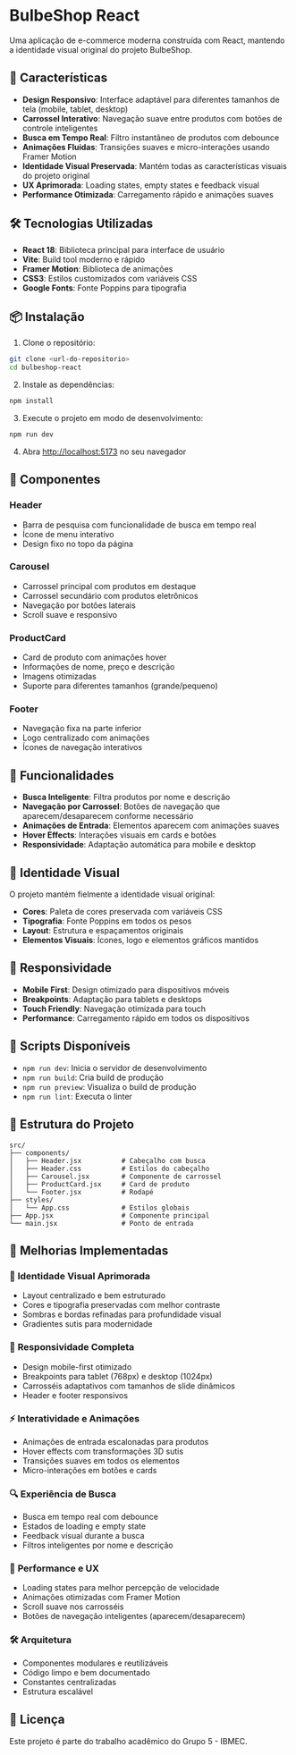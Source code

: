 # BulbeShop React

Uma aplicação de e-commerce moderna construída com React, mantendo a identidade visual original do projeto BulbeShop.

## 🚀 Características

- **Design Responsivo**: Interface adaptável para diferentes tamanhos de tela (mobile, tablet, desktop)
- **Carrossel Interativo**: Navegação suave entre produtos com botões de controle inteligentes
- **Busca em Tempo Real**: Filtro instantâneo de produtos com debounce
- **Animações Fluidas**: Transições suaves e micro-interações usando Framer Motion
- **Identidade Visual Preservada**: Mantém todas as características visuais do projeto original
- **UX Aprimorada**: Loading states, empty states e feedback visual
- **Performance Otimizada**: Carregamento rápido e animações suaves

## 🛠️ Tecnologias Utilizadas

- **React 18**: Biblioteca principal para interface de usuário
- **Vite**: Build tool moderno e rápido
- **Framer Motion**: Biblioteca de animações
- **CSS3**: Estilos customizados com variáveis CSS
- **Google Fonts**: Fonte Poppins para tipografia

## 📦 Instalação

1. Clone o repositório:
```bash
git clone <url-do-repositorio>
cd bulbeshop-react
```

2. Instale as dependências:
```bash
npm install
```

3. Execute o projeto em modo de desenvolvimento:
```bash
npm run dev
```

4. Abra [http://localhost:5173](http://localhost:5173) no seu navegador

## 🎨 Componentes

### Header
- Barra de pesquisa com funcionalidade de busca em tempo real
- Ícone de menu interativo
- Design fixo no topo da página

### Carousel
- Carrossel principal com produtos em destaque
- Carrossel secundário com produtos eletrônicos
- Navegação por botões laterais
- Scroll suave e responsivo

### ProductCard
- Card de produto com animações hover
- Informações de nome, preço e descrição
- Imagens otimizadas
- Suporte para diferentes tamanhos (grande/pequeno)

### Footer
- Navegação fixa na parte inferior
- Logo centralizado com animações
- Ícones de navegação interativos

## 🎯 Funcionalidades

- **Busca Inteligente**: Filtra produtos por nome e descrição
- **Navegação por Carrossel**: Botões de navegação que aparecem/desaparecem conforme necessário
- **Animações de Entrada**: Elementos aparecem com animações suaves
- **Hover Effects**: Interações visuais em cards e botões
- **Responsividade**: Adaptação automática para mobile e desktop

## 🎨 Identidade Visual

O projeto mantém fielmente a identidade visual original:
- **Cores**: Paleta de cores preservada com variáveis CSS
- **Tipografia**: Fonte Poppins em todos os pesos
- **Layout**: Estrutura e espaçamentos originais
- **Elementos Visuais**: Ícones, logo e elementos gráficos mantidos

## 📱 Responsividade

- **Mobile First**: Design otimizado para dispositivos móveis
- **Breakpoints**: Adaptação para tablets e desktops
- **Touch Friendly**: Navegação otimizada para touch
- **Performance**: Carregamento rápido em todos os dispositivos

## 🔧 Scripts Disponíveis

- `npm run dev`: Inicia o servidor de desenvolvimento
- `npm run build`: Cria build de produção
- `npm run preview`: Visualiza o build de produção
- `npm run lint`: Executa o linter

## 📁 Estrutura do Projeto

```
src/
├── components/
│   ├── Header.jsx          # Cabeçalho com busca
│   ├── Header.css          # Estilos do cabeçalho
│   ├── Carousel.jsx        # Componente de carrossel
│   ├── ProductCard.jsx     # Card de produto
│   └── Footer.jsx          # Rodapé
├── styles/
│   └── App.css             # Estilos globais
├── App.jsx                 # Componente principal
└── main.jsx                # Ponto de entrada
```

## 🚀 Melhorias Implementadas

### 🎨 **Identidade Visual Aprimorada**
- Layout centralizado e bem estruturado
- Cores e tipografia preservadas com melhor contraste
- Sombras e bordas refinadas para profundidade visual
- Gradientes sutis para modernidade

### 📱 **Responsividade Completa**
- Design mobile-first otimizado
- Breakpoints para tablet (768px) e desktop (1024px)
- Carrosséis adaptativos com tamanhos de slide dinâmicos
- Header e footer responsivos

### ⚡ **Interatividade e Animações**
- Animações de entrada escalonadas para produtos
- Hover effects com transformações 3D sutis
- Transições suaves em todos os elementos
- Micro-interações em botões e cards

### 🔍 **Experiência de Busca**
- Busca em tempo real com debounce
- Estados de loading e empty state
- Feedback visual durante a busca
- Filtros inteligentes por nome e descrição

### 🎯 **Performance e UX**
- Loading states para melhor percepção de velocidade
- Animações otimizadas com Framer Motion
- Scroll suave nos carrosséis
- Botões de navegação inteligentes (aparecem/desaparecem)

### 🛠️ **Arquitetura**
- Componentes modulares e reutilizáveis
- Código limpo e bem documentado
- Constantes centralizadas
- Estrutura escalável

## 📄 Licença

Este projeto é parte do trabalho acadêmico do Grupo 5 - IBMEC.